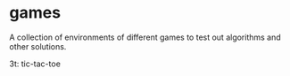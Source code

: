# games

A collection of environments of different games to test out algorithms and other solutions.

3t: tic-tac-toe
